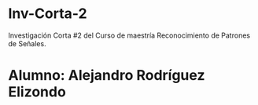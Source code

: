 # Inv-Corta-2
Investigación Corta #2 del Curso de maestría Reconocimiento de Patrones de Señales.

# Alumno: Alejandro Rodríguez Elizondo
